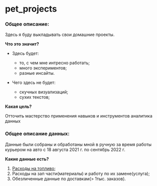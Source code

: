 # pet_projects

### Общее описание:
Здесь я буду выкладывать свои домашние проекты.

**Что это значит?**

* Здесь будет:
   * то, с чем мне интресно работать;
   * много экспериментов;
   * разные инсайты. 

* Чего здесь не будет:
   * скучных визуализаций;
   * сухих текстов;
   
**Какая цель?**

Отточить  мастерство применения навыков и инструментов аналитика данных

### Общее описание данных:

Данные были собраны и обработаны мной в ручную за время работы курьером на авто с 18 августа 2021 г. по сентябрь 2022 г.

**Какие данные есть?**

1. [Расходы на топливо](https://clck.ru/32Fnhj);
2. Расходы на зап части(материалы) и работу по их замене(услуга);
3. Обезличенные данные по доставкам(> 1тыс. заказов).
